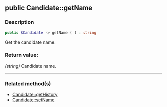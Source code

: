 ## public Candidate::getName

### Description    

```php
public $Candidate -> getName ( ) : string
```

Get the candidate name.    


### Return value:   

*(string)* Candidate name.


---------------------------------------

### Related method(s)      

* [Candidate::getHistory](../Candidate%20Class/public%20Candidate--getHistory.md)    
* [Candidate::setName](../Candidate%20Class/public%20Candidate--setName.md)    
